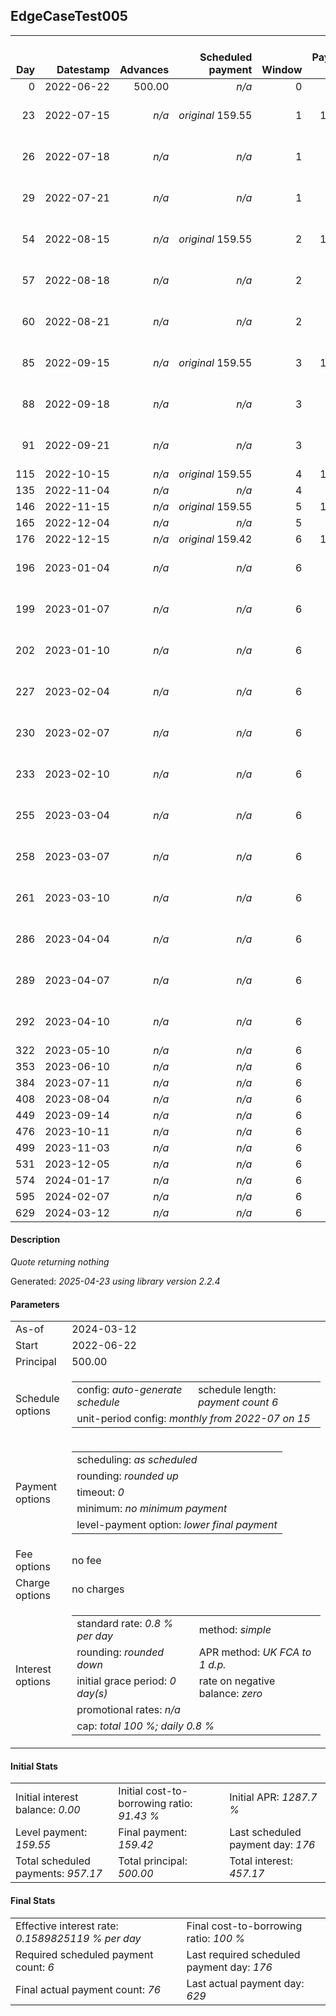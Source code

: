 <h2>EdgeCaseTest005</h2>
<table>
    <thead style="vertical-align: bottom;">
        <th style="text-align: right;">Day</th>
        <th style="text-align: right;">Datestamp</th>
        <th style="text-align: right;">Advances</th>
        <th style="text-align: right;">Scheduled payment</th>
        <th style="text-align: right;">Window</th>
        <th style="text-align: right;">Payment due</th>
        <th style="text-align: right;">Actual payments</th>
        <th style="text-align: right;">Generated payment</th>
        <th style="text-align: right;">Net effect</th>
        <th style="text-align: right;">Payment status</th>
        <th style="text-align: right;">Balance status</th>
        <th style="text-align: right;">Simple interest</th>
        <th style="text-align: right;">New interest</th>
        <th style="text-align: right;">New charges</th>
        <th style="text-align: right;">Principal portion</th>
        <th style="text-align: right;">Fee portion</th>
        <th style="text-align: right;">Interest portion</th>
        <th style="text-align: right;">Charges portion</th>
        <th style="text-align: right;">Fee rebate</th>
        <th style="text-align: right;">Principal balance</th>
        <th style="text-align: right;">Fee balance</th>
        <th style="text-align: right;">Interest balance</th>
        <th style="text-align: right;">Charges balance</th>
        <th style="text-align: right;">Settlement figure</th>
        <th style="text-align: right;">Fee rebate if&nbsp;settled</th>
    </thead>
    <tr style="text-align: right;">
        <td class="ci00">0</td>
        <td class="ci01" style="white-space: nowrap;">2022-06-22</td>
        <td class="ci02">500.00</td>
        <td class="ci03" style="white-space: nowrap;"><i>n/a<i></td>
        <td class="ci04">0</td>
        <td class="ci05">0.00</td>
        <td class="ci06"><i>n/a</i></td>
        <td class="ci07"><i>n/a</i></td>
        <td class="ci08">0.00</td>
        <td class="ci09"><i>none&nbsp;scheduled</i></td>
        <td class="ci10">open</td>
        <td class="ci11">0.0000</td>
        <td class="ci12">0.0000</td>
        <td class="ci13"><i>n/a</i></td>
        <td class="ci14">0.00</td>
        <td class="ci15">0.00</td>
        <td class="ci16">0.00</td>
        <td class="ci17">0.00</td>
        <td class="ci18">0.00</td>
        <td class="ci19">500.00</td>
        <td class="ci20">0.00</td>
        <td class="ci21">0.0000</td>
        <td class="ci22">0.00</td>
        <td class="ci23">500.00</td>
        <td class="ci24">0.00</td>
    </tr>
    <tr style="text-align: right;">
        <td class="ci00">23</td>
        <td class="ci01" style="white-space: nowrap;">2022-07-15</td>
        <td class="ci02"><i>n/a</i></td>
        <td class="ci03" style="white-space: nowrap;"><i>original</i> 159.55</td>
        <td class="ci04">1</td>
        <td class="ci05">159.55</td>
        <td class="ci06">166.67&nbsp;<i>failed</i><br/>66.67&nbsp;<i>failed</i><br/>66.67&nbsp;<i>failed</i></td>
        <td class="ci07"><i>n/a</i></td>
        <td class="ci08">0.00</td>
        <td class="ci09"><i>missed&nbsp;payment</i></td>
        <td class="ci10">open</td>
        <td class="ci11">92.0000</td>
        <td class="ci12">92.0000</td>
        <td class="ci13"><i>n/a</i></td>
        <td class="ci14">0.00</td>
        <td class="ci15">0.00</td>
        <td class="ci16">0.00</td>
        <td class="ci17">0.00</td>
        <td class="ci18">0.00</td>
        <td class="ci19">500.00</td>
        <td class="ci20">0.00</td>
        <td class="ci21">92.0000</td>
        <td class="ci22">0.00</td>
        <td class="ci23">592.00</td>
        <td class="ci24">0.00</td>
    </tr>
    <tr style="text-align: right;">
        <td class="ci00">26</td>
        <td class="ci01" style="white-space: nowrap;">2022-07-18</td>
        <td class="ci02"><i>n/a</i></td>
        <td class="ci03" style="white-space: nowrap;"><i>n/a<i></td>
        <td class="ci04">1</td>
        <td class="ci05">0.00</td>
        <td class="ci06">66.67&nbsp;<i>failed</i><br/>66.67&nbsp;<i>failed</i><br/>66.67&nbsp;<i>failed</i></td>
        <td class="ci07"><i>n/a</i></td>
        <td class="ci08">0.00</td>
        <td class="ci09"><i>nothing&nbsp;due</i></td>
        <td class="ci10">open</td>
        <td class="ci11">12.0000</td>
        <td class="ci12">12.0000</td>
        <td class="ci13"><i>n/a</i></td>
        <td class="ci14">0.00</td>
        <td class="ci15">0.00</td>
        <td class="ci16">0.00</td>
        <td class="ci17">0.00</td>
        <td class="ci18">0.00</td>
        <td class="ci19">500.00</td>
        <td class="ci20">0.00</td>
        <td class="ci21">104.0000</td>
        <td class="ci22">0.00</td>
        <td class="ci23">604.00</td>
        <td class="ci24">0.00</td>
    </tr>
    <tr style="text-align: right;">
        <td class="ci00">29</td>
        <td class="ci01" style="white-space: nowrap;">2022-07-21</td>
        <td class="ci02"><i>n/a</i></td>
        <td class="ci03" style="white-space: nowrap;"><i>n/a<i></td>
        <td class="ci04">1</td>
        <td class="ci05">0.00</td>
        <td class="ci06">66.67&nbsp;<i>failed</i><br/>66.67&nbsp;<i>failed</i><br/>66.67&nbsp;<i>failed</i></td>
        <td class="ci07"><i>n/a</i></td>
        <td class="ci08">0.00</td>
        <td class="ci09"><i>nothing&nbsp;due</i></td>
        <td class="ci10">open</td>
        <td class="ci11">12.0000</td>
        <td class="ci12">12.0000</td>
        <td class="ci13"><i>n/a</i></td>
        <td class="ci14">0.00</td>
        <td class="ci15">0.00</td>
        <td class="ci16">0.00</td>
        <td class="ci17">0.00</td>
        <td class="ci18">0.00</td>
        <td class="ci19">500.00</td>
        <td class="ci20">0.00</td>
        <td class="ci21">116.0000</td>
        <td class="ci22">0.00</td>
        <td class="ci23">616.00</td>
        <td class="ci24">0.00</td>
    </tr>
    <tr style="text-align: right;">
        <td class="ci00">54</td>
        <td class="ci01" style="white-space: nowrap;">2022-08-15</td>
        <td class="ci02"><i>n/a</i></td>
        <td class="ci03" style="white-space: nowrap;"><i>original</i> 159.55</td>
        <td class="ci04">2</td>
        <td class="ci05">159.55</td>
        <td class="ci06">66.67&nbsp;<i>failed</i><br/>66.67&nbsp;<i>failed</i><br/>66.67&nbsp;<i>failed</i></td>
        <td class="ci07"><i>n/a</i></td>
        <td class="ci08">0.00</td>
        <td class="ci09"><i>missed&nbsp;payment</i></td>
        <td class="ci10">open</td>
        <td class="ci11">100.0000</td>
        <td class="ci12">100.0000</td>
        <td class="ci13"><i>n/a</i></td>
        <td class="ci14">0.00</td>
        <td class="ci15">0.00</td>
        <td class="ci16">0.00</td>
        <td class="ci17">0.00</td>
        <td class="ci18">0.00</td>
        <td class="ci19">500.00</td>
        <td class="ci20">0.00</td>
        <td class="ci21">216.0000</td>
        <td class="ci22">0.00</td>
        <td class="ci23">716.00</td>
        <td class="ci24">0.00</td>
    </tr>
    <tr style="text-align: right;">
        <td class="ci00">57</td>
        <td class="ci01" style="white-space: nowrap;">2022-08-18</td>
        <td class="ci02"><i>n/a</i></td>
        <td class="ci03" style="white-space: nowrap;"><i>n/a<i></td>
        <td class="ci04">2</td>
        <td class="ci05">0.00</td>
        <td class="ci06">66.67&nbsp;<i>failed</i><br/>66.67&nbsp;<i>failed</i><br/>66.67&nbsp;<i>failed</i></td>
        <td class="ci07"><i>n/a</i></td>
        <td class="ci08">0.00</td>
        <td class="ci09"><i>nothing&nbsp;due</i></td>
        <td class="ci10">open</td>
        <td class="ci11">12.0000</td>
        <td class="ci12">12.0000</td>
        <td class="ci13"><i>n/a</i></td>
        <td class="ci14">0.00</td>
        <td class="ci15">0.00</td>
        <td class="ci16">0.00</td>
        <td class="ci17">0.00</td>
        <td class="ci18">0.00</td>
        <td class="ci19">500.00</td>
        <td class="ci20">0.00</td>
        <td class="ci21">228.0000</td>
        <td class="ci22">0.00</td>
        <td class="ci23">728.00</td>
        <td class="ci24">0.00</td>
    </tr>
    <tr style="text-align: right;">
        <td class="ci00">60</td>
        <td class="ci01" style="white-space: nowrap;">2022-08-21</td>
        <td class="ci02"><i>n/a</i></td>
        <td class="ci03" style="white-space: nowrap;"><i>n/a<i></td>
        <td class="ci04">2</td>
        <td class="ci05">0.00</td>
        <td class="ci06">66.67&nbsp;<i>failed</i><br/>66.67&nbsp;<i>failed</i><br/>66.67&nbsp;<i>failed</i></td>
        <td class="ci07"><i>n/a</i></td>
        <td class="ci08">0.00</td>
        <td class="ci09"><i>nothing&nbsp;due</i></td>
        <td class="ci10">open</td>
        <td class="ci11">12.0000</td>
        <td class="ci12">12.0000</td>
        <td class="ci13"><i>n/a</i></td>
        <td class="ci14">0.00</td>
        <td class="ci15">0.00</td>
        <td class="ci16">0.00</td>
        <td class="ci17">0.00</td>
        <td class="ci18">0.00</td>
        <td class="ci19">500.00</td>
        <td class="ci20">0.00</td>
        <td class="ci21">240.0000</td>
        <td class="ci22">0.00</td>
        <td class="ci23">740.00</td>
        <td class="ci24">0.00</td>
    </tr>
    <tr style="text-align: right;">
        <td class="ci00">85</td>
        <td class="ci01" style="white-space: nowrap;">2022-09-15</td>
        <td class="ci02"><i>n/a</i></td>
        <td class="ci03" style="white-space: nowrap;"><i>original</i> 159.55</td>
        <td class="ci04">3</td>
        <td class="ci05">159.55</td>
        <td class="ci06">66.67&nbsp;<i>failed</i><br/>66.67&nbsp;<i>failed</i><br/>66.67&nbsp;<i>failed</i></td>
        <td class="ci07"><i>n/a</i></td>
        <td class="ci08">0.00</td>
        <td class="ci09"><i>missed&nbsp;payment</i></td>
        <td class="ci10">open</td>
        <td class="ci11">100.0000</td>
        <td class="ci12">100.0000</td>
        <td class="ci13"><i>n/a</i></td>
        <td class="ci14">0.00</td>
        <td class="ci15">0.00</td>
        <td class="ci16">0.00</td>
        <td class="ci17">0.00</td>
        <td class="ci18">0.00</td>
        <td class="ci19">500.00</td>
        <td class="ci20">0.00</td>
        <td class="ci21">340.0000</td>
        <td class="ci22">0.00</td>
        <td class="ci23">840.00</td>
        <td class="ci24">0.00</td>
    </tr>
    <tr style="text-align: right;">
        <td class="ci00">88</td>
        <td class="ci01" style="white-space: nowrap;">2022-09-18</td>
        <td class="ci02"><i>n/a</i></td>
        <td class="ci03" style="white-space: nowrap;"><i>n/a<i></td>
        <td class="ci04">3</td>
        <td class="ci05">0.00</td>
        <td class="ci06">66.67&nbsp;<i>failed</i><br/>66.67&nbsp;<i>failed</i><br/>66.67&nbsp;<i>failed</i></td>
        <td class="ci07"><i>n/a</i></td>
        <td class="ci08">0.00</td>
        <td class="ci09"><i>nothing&nbsp;due</i></td>
        <td class="ci10">open</td>
        <td class="ci11">12.0000</td>
        <td class="ci12">12.0000</td>
        <td class="ci13"><i>n/a</i></td>
        <td class="ci14">0.00</td>
        <td class="ci15">0.00</td>
        <td class="ci16">0.00</td>
        <td class="ci17">0.00</td>
        <td class="ci18">0.00</td>
        <td class="ci19">500.00</td>
        <td class="ci20">0.00</td>
        <td class="ci21">352.0000</td>
        <td class="ci22">0.00</td>
        <td class="ci23">852.00</td>
        <td class="ci24">0.00</td>
    </tr>
    <tr style="text-align: right;">
        <td class="ci00">91</td>
        <td class="ci01" style="white-space: nowrap;">2022-09-21</td>
        <td class="ci02"><i>n/a</i></td>
        <td class="ci03" style="white-space: nowrap;"><i>n/a<i></td>
        <td class="ci04">3</td>
        <td class="ci05">0.00</td>
        <td class="ci06">66.67&nbsp;<i>failed</i><br/>66.67&nbsp;<i>failed</i><br/>66.67&nbsp;<i>failed</i></td>
        <td class="ci07"><i>n/a</i></td>
        <td class="ci08">0.00</td>
        <td class="ci09"><i>nothing&nbsp;due</i></td>
        <td class="ci10">open</td>
        <td class="ci11">12.0000</td>
        <td class="ci12">12.0000</td>
        <td class="ci13"><i>n/a</i></td>
        <td class="ci14">0.00</td>
        <td class="ci15">0.00</td>
        <td class="ci16">0.00</td>
        <td class="ci17">0.00</td>
        <td class="ci18">0.00</td>
        <td class="ci19">500.00</td>
        <td class="ci20">0.00</td>
        <td class="ci21">364.0000</td>
        <td class="ci22">0.00</td>
        <td class="ci23">864.00</td>
        <td class="ci24">0.00</td>
    </tr>
    <tr style="text-align: right;">
        <td class="ci00">115</td>
        <td class="ci01" style="white-space: nowrap;">2022-10-15</td>
        <td class="ci02"><i>n/a</i></td>
        <td class="ci03" style="white-space: nowrap;"><i>original</i> 159.55</td>
        <td class="ci04">4</td>
        <td class="ci05">159.55</td>
        <td class="ci06"><i>n/a</i></td>
        <td class="ci07"><i>n/a</i></td>
        <td class="ci08">0.00</td>
        <td class="ci09"><i>paid&nbsp;later&nbsp;owing</i>&nbsp;76.22</td>
        <td class="ci10">open</td>
        <td class="ci11">96.0000</td>
        <td class="ci12">96.0000</td>
        <td class="ci13"><i>n/a</i></td>
        <td class="ci14">0.00</td>
        <td class="ci15">0.00</td>
        <td class="ci16">0.00</td>
        <td class="ci17">0.00</td>
        <td class="ci18">0.00</td>
        <td class="ci19">500.00</td>
        <td class="ci20">0.00</td>
        <td class="ci21">460.0000</td>
        <td class="ci22">0.00</td>
        <td class="ci23">960.00</td>
        <td class="ci24">0.00</td>
    </tr>
    <tr style="text-align: right;">
        <td class="ci00">135</td>
        <td class="ci01" style="white-space: nowrap;">2022-11-04</td>
        <td class="ci02"><i>n/a</i></td>
        <td class="ci03" style="white-space: nowrap;"><i>n/a<i></td>
        <td class="ci04">4</td>
        <td class="ci05">0.00</td>
        <td class="ci06"><i>confirmed</i>&nbsp;83.33</td>
        <td class="ci07"><i>n/a</i></td>
        <td class="ci08">83.33</td>
        <td class="ci09"><i>extra&nbsp;payment</i></td>
        <td class="ci10">open</td>
        <td class="ci11">40.0000</td>
        <td class="ci12">40.0000</td>
        <td class="ci13"><i>n/a</i></td>
        <td class="ci14">0.00</td>
        <td class="ci15">0.00</td>
        <td class="ci16">83.33</td>
        <td class="ci17">0.00</td>
        <td class="ci18">0.00</td>
        <td class="ci19">500.00</td>
        <td class="ci20">0.00</td>
        <td class="ci21">416.6700</td>
        <td class="ci22">0.00</td>
        <td class="ci23">916.67</td>
        <td class="ci24">0.00</td>
    </tr>
    <tr style="text-align: right;">
        <td class="ci00">146</td>
        <td class="ci01" style="white-space: nowrap;">2022-11-15</td>
        <td class="ci02"><i>n/a</i></td>
        <td class="ci03" style="white-space: nowrap;"><i>original</i> 159.55</td>
        <td class="ci04">5</td>
        <td class="ci05">159.55</td>
        <td class="ci06"><i>n/a</i></td>
        <td class="ci07"><i>n/a</i></td>
        <td class="ci08">0.00</td>
        <td class="ci09"><i>paid&nbsp;later&nbsp;owing</i>&nbsp;76.22</td>
        <td class="ci10">open</td>
        <td class="ci11">0.0000</td>
        <td class="ci12">0.0000</td>
        <td class="ci13"><i>n/a</i></td>
        <td class="ci14">0.00</td>
        <td class="ci15">0.00</td>
        <td class="ci16">0.00</td>
        <td class="ci17">0.00</td>
        <td class="ci18">0.00</td>
        <td class="ci19">500.00</td>
        <td class="ci20">0.00</td>
        <td class="ci21">416.6700</td>
        <td class="ci22">0.00</td>
        <td class="ci23">916.67</td>
        <td class="ci24">0.00</td>
    </tr>
    <tr style="text-align: right;">
        <td class="ci00">165</td>
        <td class="ci01" style="white-space: nowrap;">2022-12-04</td>
        <td class="ci02"><i>n/a</i></td>
        <td class="ci03" style="white-space: nowrap;"><i>n/a<i></td>
        <td class="ci04">5</td>
        <td class="ci05">0.00</td>
        <td class="ci06"><i>confirmed</i>&nbsp;83.33</td>
        <td class="ci07"><i>n/a</i></td>
        <td class="ci08">83.33</td>
        <td class="ci09"><i>extra&nbsp;payment</i></td>
        <td class="ci10">open</td>
        <td class="ci11">0.0000</td>
        <td class="ci12">0.0000</td>
        <td class="ci13"><i>n/a</i></td>
        <td class="ci14">0.00</td>
        <td class="ci15">0.00</td>
        <td class="ci16">83.33</td>
        <td class="ci17">0.00</td>
        <td class="ci18">0.00</td>
        <td class="ci19">500.00</td>
        <td class="ci20">0.00</td>
        <td class="ci21">333.3400</td>
        <td class="ci22">0.00</td>
        <td class="ci23">833.34</td>
        <td class="ci24">0.00</td>
    </tr>
    <tr style="text-align: right;">
        <td class="ci00">176</td>
        <td class="ci01" style="white-space: nowrap;">2022-12-15</td>
        <td class="ci02"><i>n/a</i></td>
        <td class="ci03" style="white-space: nowrap;"><i>original</i> 159.42</td>
        <td class="ci04">6</td>
        <td class="ci05">159.42</td>
        <td class="ci06"><i>n/a</i></td>
        <td class="ci07"><i>n/a</i></td>
        <td class="ci08">0.00</td>
        <td class="ci09"><i>paid&nbsp;later&nbsp;in&nbsp;full</i></td>
        <td class="ci10">open</td>
        <td class="ci11">0.0000</td>
        <td class="ci12">0.0000</td>
        <td class="ci13"><i>n/a</i></td>
        <td class="ci14">0.00</td>
        <td class="ci15">0.00</td>
        <td class="ci16">0.00</td>
        <td class="ci17">0.00</td>
        <td class="ci18">0.00</td>
        <td class="ci19">500.00</td>
        <td class="ci20">0.00</td>
        <td class="ci21">333.3400</td>
        <td class="ci22">0.00</td>
        <td class="ci23">833.34</td>
        <td class="ci24">0.00</td>
    </tr>
    <tr style="text-align: right;">
        <td class="ci00">196</td>
        <td class="ci01" style="white-space: nowrap;">2023-01-04</td>
        <td class="ci02"><i>n/a</i></td>
        <td class="ci03" style="white-space: nowrap;"><i>n/a<i></td>
        <td class="ci04">6</td>
        <td class="ci05">0.00</td>
        <td class="ci06">83.33&nbsp;<i>failed</i><br/>83.33&nbsp;<i>failed</i><br/>83.33&nbsp;<i>failed</i></td>
        <td class="ci07"><i>n/a</i></td>
        <td class="ci08">0.00</td>
        <td class="ci09"><i>nothing&nbsp;due</i></td>
        <td class="ci10">open</td>
        <td class="ci11">0.0000</td>
        <td class="ci12">0.0000</td>
        <td class="ci13"><i>n/a</i></td>
        <td class="ci14">0.00</td>
        <td class="ci15">0.00</td>
        <td class="ci16">0.00</td>
        <td class="ci17">0.00</td>
        <td class="ci18">0.00</td>
        <td class="ci19">500.00</td>
        <td class="ci20">0.00</td>
        <td class="ci21">333.3400</td>
        <td class="ci22">0.00</td>
        <td class="ci23">833.34</td>
        <td class="ci24">0.00</td>
    </tr>
    <tr style="text-align: right;">
        <td class="ci00">199</td>
        <td class="ci01" style="white-space: nowrap;">2023-01-07</td>
        <td class="ci02"><i>n/a</i></td>
        <td class="ci03" style="white-space: nowrap;"><i>n/a<i></td>
        <td class="ci04">6</td>
        <td class="ci05">0.00</td>
        <td class="ci06">83.33&nbsp;<i>failed</i><br/>83.33&nbsp;<i>failed</i><br/>83.33&nbsp;<i>failed</i></td>
        <td class="ci07"><i>n/a</i></td>
        <td class="ci08">0.00</td>
        <td class="ci09"><i>nothing&nbsp;due</i></td>
        <td class="ci10">open</td>
        <td class="ci11">0.0000</td>
        <td class="ci12">0.0000</td>
        <td class="ci13"><i>n/a</i></td>
        <td class="ci14">0.00</td>
        <td class="ci15">0.00</td>
        <td class="ci16">0.00</td>
        <td class="ci17">0.00</td>
        <td class="ci18">0.00</td>
        <td class="ci19">500.00</td>
        <td class="ci20">0.00</td>
        <td class="ci21">333.3400</td>
        <td class="ci22">0.00</td>
        <td class="ci23">833.34</td>
        <td class="ci24">0.00</td>
    </tr>
    <tr style="text-align: right;">
        <td class="ci00">202</td>
        <td class="ci01" style="white-space: nowrap;">2023-01-10</td>
        <td class="ci02"><i>n/a</i></td>
        <td class="ci03" style="white-space: nowrap;"><i>n/a<i></td>
        <td class="ci04">6</td>
        <td class="ci05">0.00</td>
        <td class="ci06">83.33&nbsp;<i>failed</i><br/>83.33&nbsp;<i>failed</i><br/>83.33&nbsp;<i>failed</i></td>
        <td class="ci07"><i>n/a</i></td>
        <td class="ci08">0.00</td>
        <td class="ci09"><i>nothing&nbsp;due</i></td>
        <td class="ci10">open</td>
        <td class="ci11">0.0000</td>
        <td class="ci12">0.0000</td>
        <td class="ci13"><i>n/a</i></td>
        <td class="ci14">0.00</td>
        <td class="ci15">0.00</td>
        <td class="ci16">0.00</td>
        <td class="ci17">0.00</td>
        <td class="ci18">0.00</td>
        <td class="ci19">500.00</td>
        <td class="ci20">0.00</td>
        <td class="ci21">333.3400</td>
        <td class="ci22">0.00</td>
        <td class="ci23">833.34</td>
        <td class="ci24">0.00</td>
    </tr>
    <tr style="text-align: right;">
        <td class="ci00">227</td>
        <td class="ci01" style="white-space: nowrap;">2023-02-04</td>
        <td class="ci02"><i>n/a</i></td>
        <td class="ci03" style="white-space: nowrap;"><i>n/a<i></td>
        <td class="ci04">6</td>
        <td class="ci05">0.00</td>
        <td class="ci06">83.33&nbsp;<i>failed</i><br/>83.33&nbsp;<i>failed</i><br/>83.33&nbsp;<i>failed</i></td>
        <td class="ci07"><i>n/a</i></td>
        <td class="ci08">0.00</td>
        <td class="ci09"><i>nothing&nbsp;due</i></td>
        <td class="ci10">open</td>
        <td class="ci11">0.0000</td>
        <td class="ci12">0.0000</td>
        <td class="ci13"><i>n/a</i></td>
        <td class="ci14">0.00</td>
        <td class="ci15">0.00</td>
        <td class="ci16">0.00</td>
        <td class="ci17">0.00</td>
        <td class="ci18">0.00</td>
        <td class="ci19">500.00</td>
        <td class="ci20">0.00</td>
        <td class="ci21">333.3400</td>
        <td class="ci22">0.00</td>
        <td class="ci23">833.34</td>
        <td class="ci24">0.00</td>
    </tr>
    <tr style="text-align: right;">
        <td class="ci00">230</td>
        <td class="ci01" style="white-space: nowrap;">2023-02-07</td>
        <td class="ci02"><i>n/a</i></td>
        <td class="ci03" style="white-space: nowrap;"><i>n/a<i></td>
        <td class="ci04">6</td>
        <td class="ci05">0.00</td>
        <td class="ci06">83.33&nbsp;<i>failed</i><br/>83.33&nbsp;<i>failed</i><br/>83.33&nbsp;<i>failed</i></td>
        <td class="ci07"><i>n/a</i></td>
        <td class="ci08">0.00</td>
        <td class="ci09"><i>nothing&nbsp;due</i></td>
        <td class="ci10">open</td>
        <td class="ci11">0.0000</td>
        <td class="ci12">0.0000</td>
        <td class="ci13"><i>n/a</i></td>
        <td class="ci14">0.00</td>
        <td class="ci15">0.00</td>
        <td class="ci16">0.00</td>
        <td class="ci17">0.00</td>
        <td class="ci18">0.00</td>
        <td class="ci19">500.00</td>
        <td class="ci20">0.00</td>
        <td class="ci21">333.3400</td>
        <td class="ci22">0.00</td>
        <td class="ci23">833.34</td>
        <td class="ci24">0.00</td>
    </tr>
    <tr style="text-align: right;">
        <td class="ci00">233</td>
        <td class="ci01" style="white-space: nowrap;">2023-02-10</td>
        <td class="ci02"><i>n/a</i></td>
        <td class="ci03" style="white-space: nowrap;"><i>n/a<i></td>
        <td class="ci04">6</td>
        <td class="ci05">0.00</td>
        <td class="ci06">83.33&nbsp;<i>failed</i><br/>83.33&nbsp;<i>failed</i><br/>83.33&nbsp;<i>failed</i></td>
        <td class="ci07"><i>n/a</i></td>
        <td class="ci08">0.00</td>
        <td class="ci09"><i>nothing&nbsp;due</i></td>
        <td class="ci10">open</td>
        <td class="ci11">0.0000</td>
        <td class="ci12">0.0000</td>
        <td class="ci13"><i>n/a</i></td>
        <td class="ci14">0.00</td>
        <td class="ci15">0.00</td>
        <td class="ci16">0.00</td>
        <td class="ci17">0.00</td>
        <td class="ci18">0.00</td>
        <td class="ci19">500.00</td>
        <td class="ci20">0.00</td>
        <td class="ci21">333.3400</td>
        <td class="ci22">0.00</td>
        <td class="ci23">833.34</td>
        <td class="ci24">0.00</td>
    </tr>
    <tr style="text-align: right;">
        <td class="ci00">255</td>
        <td class="ci01" style="white-space: nowrap;">2023-03-04</td>
        <td class="ci02"><i>n/a</i></td>
        <td class="ci03" style="white-space: nowrap;"><i>n/a<i></td>
        <td class="ci04">6</td>
        <td class="ci05">0.00</td>
        <td class="ci06">83.33&nbsp;<i>failed</i><br/>83.33&nbsp;<i>failed</i><br/>83.33&nbsp;<i>failed</i></td>
        <td class="ci07"><i>n/a</i></td>
        <td class="ci08">0.00</td>
        <td class="ci09"><i>nothing&nbsp;due</i></td>
        <td class="ci10">open</td>
        <td class="ci11">0.0000</td>
        <td class="ci12">0.0000</td>
        <td class="ci13"><i>n/a</i></td>
        <td class="ci14">0.00</td>
        <td class="ci15">0.00</td>
        <td class="ci16">0.00</td>
        <td class="ci17">0.00</td>
        <td class="ci18">0.00</td>
        <td class="ci19">500.00</td>
        <td class="ci20">0.00</td>
        <td class="ci21">333.3400</td>
        <td class="ci22">0.00</td>
        <td class="ci23">833.34</td>
        <td class="ci24">0.00</td>
    </tr>
    <tr style="text-align: right;">
        <td class="ci00">258</td>
        <td class="ci01" style="white-space: nowrap;">2023-03-07</td>
        <td class="ci02"><i>n/a</i></td>
        <td class="ci03" style="white-space: nowrap;"><i>n/a<i></td>
        <td class="ci04">6</td>
        <td class="ci05">0.00</td>
        <td class="ci06">83.33&nbsp;<i>failed</i><br/>83.33&nbsp;<i>failed</i><br/>83.33&nbsp;<i>failed</i></td>
        <td class="ci07"><i>n/a</i></td>
        <td class="ci08">0.00</td>
        <td class="ci09"><i>nothing&nbsp;due</i></td>
        <td class="ci10">open</td>
        <td class="ci11">0.0000</td>
        <td class="ci12">0.0000</td>
        <td class="ci13"><i>n/a</i></td>
        <td class="ci14">0.00</td>
        <td class="ci15">0.00</td>
        <td class="ci16">0.00</td>
        <td class="ci17">0.00</td>
        <td class="ci18">0.00</td>
        <td class="ci19">500.00</td>
        <td class="ci20">0.00</td>
        <td class="ci21">333.3400</td>
        <td class="ci22">0.00</td>
        <td class="ci23">833.34</td>
        <td class="ci24">0.00</td>
    </tr>
    <tr style="text-align: right;">
        <td class="ci00">261</td>
        <td class="ci01" style="white-space: nowrap;">2023-03-10</td>
        <td class="ci02"><i>n/a</i></td>
        <td class="ci03" style="white-space: nowrap;"><i>n/a<i></td>
        <td class="ci04">6</td>
        <td class="ci05">0.00</td>
        <td class="ci06">83.33&nbsp;<i>failed</i><br/>83.33&nbsp;<i>failed</i><br/>83.33&nbsp;<i>failed</i></td>
        <td class="ci07"><i>n/a</i></td>
        <td class="ci08">0.00</td>
        <td class="ci09"><i>nothing&nbsp;due</i></td>
        <td class="ci10">open</td>
        <td class="ci11">0.0000</td>
        <td class="ci12">0.0000</td>
        <td class="ci13"><i>n/a</i></td>
        <td class="ci14">0.00</td>
        <td class="ci15">0.00</td>
        <td class="ci16">0.00</td>
        <td class="ci17">0.00</td>
        <td class="ci18">0.00</td>
        <td class="ci19">500.00</td>
        <td class="ci20">0.00</td>
        <td class="ci21">333.3400</td>
        <td class="ci22">0.00</td>
        <td class="ci23">833.34</td>
        <td class="ci24">0.00</td>
    </tr>
    <tr style="text-align: right;">
        <td class="ci00">286</td>
        <td class="ci01" style="white-space: nowrap;">2023-04-04</td>
        <td class="ci02"><i>n/a</i></td>
        <td class="ci03" style="white-space: nowrap;"><i>n/a<i></td>
        <td class="ci04">6</td>
        <td class="ci05">0.00</td>
        <td class="ci06">83.33&nbsp;<i>failed</i><br/>83.33&nbsp;<i>failed</i><br/>83.33&nbsp;<i>failed</i></td>
        <td class="ci07"><i>n/a</i></td>
        <td class="ci08">0.00</td>
        <td class="ci09"><i>nothing&nbsp;due</i></td>
        <td class="ci10">open</td>
        <td class="ci11">0.0000</td>
        <td class="ci12">0.0000</td>
        <td class="ci13"><i>n/a</i></td>
        <td class="ci14">0.00</td>
        <td class="ci15">0.00</td>
        <td class="ci16">0.00</td>
        <td class="ci17">0.00</td>
        <td class="ci18">0.00</td>
        <td class="ci19">500.00</td>
        <td class="ci20">0.00</td>
        <td class="ci21">333.3400</td>
        <td class="ci22">0.00</td>
        <td class="ci23">833.34</td>
        <td class="ci24">0.00</td>
    </tr>
    <tr style="text-align: right;">
        <td class="ci00">289</td>
        <td class="ci01" style="white-space: nowrap;">2023-04-07</td>
        <td class="ci02"><i>n/a</i></td>
        <td class="ci03" style="white-space: nowrap;"><i>n/a<i></td>
        <td class="ci04">6</td>
        <td class="ci05">0.00</td>
        <td class="ci06">83.33&nbsp;<i>failed</i><br/>83.33&nbsp;<i>failed</i><br/>83.33&nbsp;<i>failed</i></td>
        <td class="ci07"><i>n/a</i></td>
        <td class="ci08">0.00</td>
        <td class="ci09"><i>nothing&nbsp;due</i></td>
        <td class="ci10">open</td>
        <td class="ci11">0.0000</td>
        <td class="ci12">0.0000</td>
        <td class="ci13"><i>n/a</i></td>
        <td class="ci14">0.00</td>
        <td class="ci15">0.00</td>
        <td class="ci16">0.00</td>
        <td class="ci17">0.00</td>
        <td class="ci18">0.00</td>
        <td class="ci19">500.00</td>
        <td class="ci20">0.00</td>
        <td class="ci21">333.3400</td>
        <td class="ci22">0.00</td>
        <td class="ci23">833.34</td>
        <td class="ci24">0.00</td>
    </tr>
    <tr style="text-align: right;">
        <td class="ci00">292</td>
        <td class="ci01" style="white-space: nowrap;">2023-04-10</td>
        <td class="ci02"><i>n/a</i></td>
        <td class="ci03" style="white-space: nowrap;"><i>n/a<i></td>
        <td class="ci04">6</td>
        <td class="ci05">0.00</td>
        <td class="ci06">83.33&nbsp;<i>failed</i><br/>83.33&nbsp;<i>failed</i><br/>83.33&nbsp;<i>failed</i></td>
        <td class="ci07"><i>n/a</i></td>
        <td class="ci08">0.00</td>
        <td class="ci09"><i>nothing&nbsp;due</i></td>
        <td class="ci10">open</td>
        <td class="ci11">0.0000</td>
        <td class="ci12">0.0000</td>
        <td class="ci13"><i>n/a</i></td>
        <td class="ci14">0.00</td>
        <td class="ci15">0.00</td>
        <td class="ci16">0.00</td>
        <td class="ci17">0.00</td>
        <td class="ci18">0.00</td>
        <td class="ci19">500.00</td>
        <td class="ci20">0.00</td>
        <td class="ci21">333.3400</td>
        <td class="ci22">0.00</td>
        <td class="ci23">833.34</td>
        <td class="ci24">0.00</td>
    </tr>
    <tr style="text-align: right;">
        <td class="ci00">322</td>
        <td class="ci01" style="white-space: nowrap;">2023-05-10</td>
        <td class="ci02"><i>n/a</i></td>
        <td class="ci03" style="white-space: nowrap;"><i>n/a<i></td>
        <td class="ci04">6</td>
        <td class="ci05">0.00</td>
        <td class="ci06"><i>confirmed</i>&nbsp;17.58</td>
        <td class="ci07"><i>n/a</i></td>
        <td class="ci08">17.58</td>
        <td class="ci09"><i>extra&nbsp;payment</i></td>
        <td class="ci10">open</td>
        <td class="ci11">0.0000</td>
        <td class="ci12">0.0000</td>
        <td class="ci13"><i>n/a</i></td>
        <td class="ci14">0.00</td>
        <td class="ci15">0.00</td>
        <td class="ci16">17.58</td>
        <td class="ci17">0.00</td>
        <td class="ci18">0.00</td>
        <td class="ci19">500.00</td>
        <td class="ci20">0.00</td>
        <td class="ci21">315.7600</td>
        <td class="ci22">0.00</td>
        <td class="ci23">815.76</td>
        <td class="ci24">0.00</td>
    </tr>
    <tr style="text-align: right;">
        <td class="ci00">353</td>
        <td class="ci01" style="white-space: nowrap;">2023-06-10</td>
        <td class="ci02"><i>n/a</i></td>
        <td class="ci03" style="white-space: nowrap;"><i>n/a<i></td>
        <td class="ci04">6</td>
        <td class="ci05">0.00</td>
        <td class="ci06"><i>confirmed</i>&nbsp;17.58</td>
        <td class="ci07"><i>n/a</i></td>
        <td class="ci08">17.58</td>
        <td class="ci09"><i>extra&nbsp;payment</i></td>
        <td class="ci10">open</td>
        <td class="ci11">0.0000</td>
        <td class="ci12">0.0000</td>
        <td class="ci13"><i>n/a</i></td>
        <td class="ci14">0.00</td>
        <td class="ci15">0.00</td>
        <td class="ci16">17.58</td>
        <td class="ci17">0.00</td>
        <td class="ci18">0.00</td>
        <td class="ci19">500.00</td>
        <td class="ci20">0.00</td>
        <td class="ci21">298.1800</td>
        <td class="ci22">0.00</td>
        <td class="ci23">798.18</td>
        <td class="ci24">0.00</td>
    </tr>
    <tr style="text-align: right;">
        <td class="ci00">384</td>
        <td class="ci01" style="white-space: nowrap;">2023-07-11</td>
        <td class="ci02"><i>n/a</i></td>
        <td class="ci03" style="white-space: nowrap;"><i>n/a<i></td>
        <td class="ci04">6</td>
        <td class="ci05">0.00</td>
        <td class="ci06"><i>confirmed</i>&nbsp;17.58</td>
        <td class="ci07"><i>n/a</i></td>
        <td class="ci08">17.58</td>
        <td class="ci09"><i>extra&nbsp;payment</i></td>
        <td class="ci10">open</td>
        <td class="ci11">0.0000</td>
        <td class="ci12">0.0000</td>
        <td class="ci13"><i>n/a</i></td>
        <td class="ci14">0.00</td>
        <td class="ci15">0.00</td>
        <td class="ci16">17.58</td>
        <td class="ci17">0.00</td>
        <td class="ci18">0.00</td>
        <td class="ci19">500.00</td>
        <td class="ci20">0.00</td>
        <td class="ci21">280.6000</td>
        <td class="ci22">0.00</td>
        <td class="ci23">780.60</td>
        <td class="ci24">0.00</td>
    </tr>
    <tr style="text-align: right;">
        <td class="ci00">408</td>
        <td class="ci01" style="white-space: nowrap;">2023-08-04</td>
        <td class="ci02"><i>n/a</i></td>
        <td class="ci03" style="white-space: nowrap;"><i>n/a<i></td>
        <td class="ci04">6</td>
        <td class="ci05">0.00</td>
        <td class="ci06"><i>confirmed</i>&nbsp;17.58</td>
        <td class="ci07"><i>n/a</i></td>
        <td class="ci08">17.58</td>
        <td class="ci09"><i>extra&nbsp;payment</i></td>
        <td class="ci10">open</td>
        <td class="ci11">0.0000</td>
        <td class="ci12">0.0000</td>
        <td class="ci13"><i>n/a</i></td>
        <td class="ci14">0.00</td>
        <td class="ci15">0.00</td>
        <td class="ci16">17.58</td>
        <td class="ci17">0.00</td>
        <td class="ci18">0.00</td>
        <td class="ci19">500.00</td>
        <td class="ci20">0.00</td>
        <td class="ci21">263.0200</td>
        <td class="ci22">0.00</td>
        <td class="ci23">763.02</td>
        <td class="ci24">0.00</td>
    </tr>
    <tr style="text-align: right;">
        <td class="ci00">449</td>
        <td class="ci01" style="white-space: nowrap;">2023-09-14</td>
        <td class="ci02"><i>n/a</i></td>
        <td class="ci03" style="white-space: nowrap;"><i>n/a<i></td>
        <td class="ci04">6</td>
        <td class="ci05">0.00</td>
        <td class="ci06"><i>confirmed</i>&nbsp;17.58</td>
        <td class="ci07"><i>n/a</i></td>
        <td class="ci08">17.58</td>
        <td class="ci09"><i>extra&nbsp;payment</i></td>
        <td class="ci10">open</td>
        <td class="ci11">0.0000</td>
        <td class="ci12">0.0000</td>
        <td class="ci13"><i>n/a</i></td>
        <td class="ci14">0.00</td>
        <td class="ci15">0.00</td>
        <td class="ci16">17.58</td>
        <td class="ci17">0.00</td>
        <td class="ci18">0.00</td>
        <td class="ci19">500.00</td>
        <td class="ci20">0.00</td>
        <td class="ci21">245.4400</td>
        <td class="ci22">0.00</td>
        <td class="ci23">745.44</td>
        <td class="ci24">0.00</td>
    </tr>
    <tr style="text-align: right;">
        <td class="ci00">476</td>
        <td class="ci01" style="white-space: nowrap;">2023-10-11</td>
        <td class="ci02"><i>n/a</i></td>
        <td class="ci03" style="white-space: nowrap;"><i>n/a<i></td>
        <td class="ci04">6</td>
        <td class="ci05">0.00</td>
        <td class="ci06"><i>confirmed</i>&nbsp;17.58</td>
        <td class="ci07"><i>n/a</i></td>
        <td class="ci08">17.58</td>
        <td class="ci09"><i>extra&nbsp;payment</i></td>
        <td class="ci10">open</td>
        <td class="ci11">0.0000</td>
        <td class="ci12">0.0000</td>
        <td class="ci13"><i>n/a</i></td>
        <td class="ci14">0.00</td>
        <td class="ci15">0.00</td>
        <td class="ci16">17.58</td>
        <td class="ci17">0.00</td>
        <td class="ci18">0.00</td>
        <td class="ci19">500.00</td>
        <td class="ci20">0.00</td>
        <td class="ci21">227.8600</td>
        <td class="ci22">0.00</td>
        <td class="ci23">727.86</td>
        <td class="ci24">0.00</td>
    </tr>
    <tr style="text-align: right;">
        <td class="ci00">499</td>
        <td class="ci01" style="white-space: nowrap;">2023-11-03</td>
        <td class="ci02"><i>n/a</i></td>
        <td class="ci03" style="white-space: nowrap;"><i>n/a<i></td>
        <td class="ci04">6</td>
        <td class="ci05">0.00</td>
        <td class="ci06"><i>confirmed</i>&nbsp;15.74</td>
        <td class="ci07"><i>n/a</i></td>
        <td class="ci08">15.74</td>
        <td class="ci09"><i>extra&nbsp;payment</i></td>
        <td class="ci10">open</td>
        <td class="ci11">0.0000</td>
        <td class="ci12">0.0000</td>
        <td class="ci13"><i>n/a</i></td>
        <td class="ci14">0.00</td>
        <td class="ci15">0.00</td>
        <td class="ci16">15.74</td>
        <td class="ci17">0.00</td>
        <td class="ci18">0.00</td>
        <td class="ci19">500.00</td>
        <td class="ci20">0.00</td>
        <td class="ci21">212.1200</td>
        <td class="ci22">0.00</td>
        <td class="ci23">712.12</td>
        <td class="ci24">0.00</td>
    </tr>
    <tr style="text-align: right;">
        <td class="ci00">531</td>
        <td class="ci01" style="white-space: nowrap;">2023-12-05</td>
        <td class="ci02"><i>n/a</i></td>
        <td class="ci03" style="white-space: nowrap;"><i>n/a<i></td>
        <td class="ci04">6</td>
        <td class="ci05">0.00</td>
        <td class="ci06"><i>confirmed</i>&nbsp;15.74</td>
        <td class="ci07"><i>n/a</i></td>
        <td class="ci08">15.74</td>
        <td class="ci09"><i>extra&nbsp;payment</i></td>
        <td class="ci10">open</td>
        <td class="ci11">0.0000</td>
        <td class="ci12">0.0000</td>
        <td class="ci13"><i>n/a</i></td>
        <td class="ci14">0.00</td>
        <td class="ci15">0.00</td>
        <td class="ci16">15.74</td>
        <td class="ci17">0.00</td>
        <td class="ci18">0.00</td>
        <td class="ci19">500.00</td>
        <td class="ci20">0.00</td>
        <td class="ci21">196.3800</td>
        <td class="ci22">0.00</td>
        <td class="ci23">696.38</td>
        <td class="ci24">0.00</td>
    </tr>
    <tr style="text-align: right;">
        <td class="ci00">574</td>
        <td class="ci01" style="white-space: nowrap;">2024-01-17</td>
        <td class="ci02"><i>n/a</i></td>
        <td class="ci03" style="white-space: nowrap;"><i>n/a<i></td>
        <td class="ci04">6</td>
        <td class="ci05">0.00</td>
        <td class="ci06"><i>confirmed</i>&nbsp;15.74</td>
        <td class="ci07"><i>n/a</i></td>
        <td class="ci08">15.74</td>
        <td class="ci09"><i>extra&nbsp;payment</i></td>
        <td class="ci10">open</td>
        <td class="ci11">0.0000</td>
        <td class="ci12">0.0000</td>
        <td class="ci13"><i>n/a</i></td>
        <td class="ci14">0.00</td>
        <td class="ci15">0.00</td>
        <td class="ci16">15.74</td>
        <td class="ci17">0.00</td>
        <td class="ci18">0.00</td>
        <td class="ci19">500.00</td>
        <td class="ci20">0.00</td>
        <td class="ci21">180.6400</td>
        <td class="ci22">0.00</td>
        <td class="ci23">680.64</td>
        <td class="ci24">0.00</td>
    </tr>
    <tr style="text-align: right;">
        <td class="ci00">595</td>
        <td class="ci01" style="white-space: nowrap;">2024-02-07</td>
        <td class="ci02"><i>n/a</i></td>
        <td class="ci03" style="white-space: nowrap;"><i>n/a<i></td>
        <td class="ci04">6</td>
        <td class="ci05">0.00</td>
        <td class="ci06"><i>confirmed</i>&nbsp;15.74</td>
        <td class="ci07"><i>n/a</i></td>
        <td class="ci08">15.74</td>
        <td class="ci09"><i>extra&nbsp;payment</i></td>
        <td class="ci10">open</td>
        <td class="ci11">0.0000</td>
        <td class="ci12">0.0000</td>
        <td class="ci13"><i>n/a</i></td>
        <td class="ci14">0.00</td>
        <td class="ci15">0.00</td>
        <td class="ci16">15.74</td>
        <td class="ci17">0.00</td>
        <td class="ci18">0.00</td>
        <td class="ci19">500.00</td>
        <td class="ci20">0.00</td>
        <td class="ci21">164.9000</td>
        <td class="ci22">0.00</td>
        <td class="ci23">664.90</td>
        <td class="ci24">0.00</td>
    </tr>
    <tr style="text-align: right;">
        <td class="ci00">629</td>
        <td class="ci01" style="white-space: nowrap;">2024-03-12</td>
        <td class="ci02"><i>n/a</i></td>
        <td class="ci03" style="white-space: nowrap;"><i>n/a<i></td>
        <td class="ci04">6</td>
        <td class="ci05">0.00</td>
        <td class="ci06"><i>confirmed</i>&nbsp;15.74</td>
        <td class="ci07">649.16</td>
        <td class="ci08">664.90</td>
        <td class="ci09"><i>generated</i></td>
        <td class="ci10">closed</td>
        <td class="ci11">0.0000</td>
        <td class="ci12">0.0000</td>
        <td class="ci13"><i>n/a</i></td>
        <td class="ci14">500.00</td>
        <td class="ci15">0.00</td>
        <td class="ci16">164.90</td>
        <td class="ci17">0.00</td>
        <td class="ci18">0.00</td>
        <td class="ci19">0.00</td>
        <td class="ci20">0.00</td>
        <td class="ci21">0.0000</td>
        <td class="ci22">0.00</td>
        <td class="ci23">0.00</td>
        <td class="ci24">0.00</td>
    </tr>
</table>

<h4>Description</h4>
<p><i>Quote returning nothing</i></p>
<p>Generated: <i>2025-04-23 using library version 2.2.4</i></p>
<h4>Parameters</h4>
<table>
    <tr>
        <td>As-of</td>
        <td>2024-03-12</td>
    </tr>
    <tr>
        <td>Start</td>
        <td>2022-06-22</td>
    </tr>
    <tr>
        <td>Principal</td>
        <td>500.00</td>
    </tr>
    <tr>
        <td>Schedule options</td>
        <td>
            <table>
                <tr>
                    <td>config: <i>auto-generate schedule</i></td>
                    <td>schedule length: <i><i>payment count</i> 6</i></td>
                </tr>
                <tr>
                    <td colspan="2" style="white-space: nowrap;">unit-period config: <i>monthly from 2022-07 on 15</i></td>
                </tr>
            </table>
        </td>
    </tr>
    <tr>
        <td>Payment options</td>
        <td>
            <table>
                <tr>
                    <td>scheduling: <i>as scheduled</i></td>
                </tr>
                <tr>
                    <td>rounding: <i>rounded up</i></td>
                </tr>
                <tr>
                    <td>timeout: <i>0</i></td>
                </tr>
                <tr>
                    <td>minimum: <i>no&nbsp;minimum&nbsp;payment</i></td>
                </tr>
                <tr>
                    <td>level-payment option: <i>lower&nbsp;final&nbsp;payment</i></td>
                </tr>
            </table>
        </td>
    </tr>
    <tr>
        <td>Fee options</td>
        <td>no fee
        </td>
    </tr>
    <tr>
        <td>Charge options</td>
        <td>no charges
        </td>
    </tr>
    <tr>
        <td>Interest options</td>
        <td>
            <table>
                <tr>
                    <td>standard rate: <i>0.8 % per day</i></td>
                    <td>method: <i>simple</i></td>
                </tr>
                <tr>
                    <td>rounding: <i>rounded down</i></td>
                    <td>APR method: <i>UK FCA to 1 d.p.</i></td>
                </tr>
                <tr>
                    <td>initial grace period: <i>0 day(s)</i></td>
                    <td>rate on negative balance: <i>zero</i></td>
                </tr>
                <tr>
                    <td colspan="2">promotional rates: <i><i>n/a</i></i></td>
                </tr>
                <tr>
                    <td colspan="2">cap: <i>total 100 %; daily 0.8 %</td>
                </tr>
            </table>
        </td>
    </tr>
</table>
<h4>Initial Stats</h4>
<table>
    <tr>
        <td>Initial interest balance: <i>0.00</i></td>
        <td>Initial cost-to-borrowing ratio: <i>91.43 %</i></td>
        <td>Initial APR: <i>1287.7 %</i></td>
    </tr>
    <tr>
        <td>Level payment: <i>159.55</i></td>
        <td>Final payment: <i>159.42</i></td>
        <td>Last scheduled payment day: <i>176</i></td>
    </tr>
    <tr>
        <td>Total scheduled payments: <i>957.17</i></td>
        <td>Total principal: <i>500.00</i></td>
        <td>Total interest: <i>457.17</i></td>
    </tr>
</table>

<h4>Final Stats</h4>
<table>
    <tr>
        <td>Effective interest rate: <i>0.1589825119 % per day</i></td>
        <td>Final cost-to-borrowing ratio: <i>100 %</i></td>
    </tr>
    <tr>
        <td>Required scheduled payment count: <i>6</i></td>
        <td>Last required scheduled payment day: <i>176</i></td>
    </tr>
    <tr>
        <td>Final actual payment count: <i>76</i></td>
        <td>Last actual payment day: <i>629</i></td>
    </tr>
</table>
